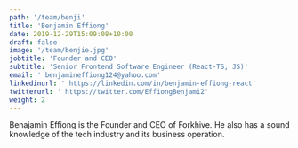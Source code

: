 ```yaml
---
path: '/team/benji'
title: 'Benjamin Effiong'
date: 2019-12-29T15:09:08+10:00
draft: false
image: '/team/benjie.jpg'
jobtitle: 'Founder and CEO'
subtitle: 'Senior Frontend Software Engineer (React-TS, JS)'
email: ' benjamineffiong124@yahoo.com'
linkedinurl: ' https://linkedin.com/in/benjamin-effiong-react'
twitterurl: ' https://twitter.com/EffiongBenjami2'
weight: 2
---
```

<p style='text-align: justify;'>
    Benajamin Effiong is the Founder and CEO of Forkhive. He also has a sound knowledge of the tech industry and its business operation.
</p>
